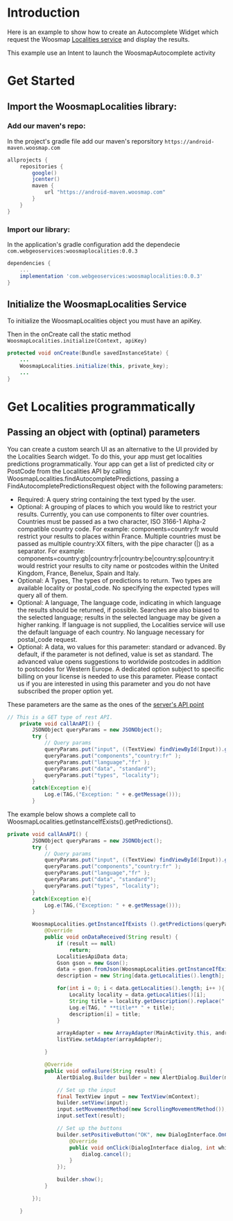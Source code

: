 # Introduction
Here is an example to show how to create an Autocomplete Widget which request the Woosmap <a href='https://developers.woosmap.com/products/localities/search-city-postcode/'>Localities service</a> and display the results.

This example use an Intent to launch the WoosmapAutocomplete activity

# Get Started
## Import the WoosmapLocalities library:
### Add our maven's repo:
In the project's gradle file add our maven's reporsitory `https://android-maven.woosmap.com`
```gradle
allprojects {
    repositories {
        google()
        jcenter()
        maven {
            url "https://android-maven.woosmap.com"
        }
    }
}
```

### Import our library:
In the application's gradle configuration add the dependecie `com.webgeoservices:woosmaplocalities:0.0.3`

```gradle
dependencies {
    ...
    implementation 'com.webgeoservices:woosmaplocalities:0.0.3'
}
```
## Initialize the WoosmapLocalities Service
To initialize the WoosmapLocalities object you must have an apiKey. 

Then in the onCreate call the static method `WoosmapLocalities.initialize(Context, apiKey)`

```java
protected void onCreate(Bundle savedInstanceState) {
    ...
    WoosmapLocalities.initialize(this, private_key);
    ...
}
```

# Get Localities programmatically
## Passing an object with (optinal) parameters
You can create a custom search UI as an alternative to the UI provided by the Localities Search widget. 
To do this, your app must get localities predictions programmatically. Your app can get a list of predicted city or PostCode from the Localities API by calling WoosmapLocalities.findAutocompletePredictions, 
passing a FindAutocompletePredictionsRequest object with the following parameters:
* Required: A query string containing the text typed by the user.
* Optional: A grouping of places to which you would like to restrict your results. Currently, you can use components to filter over countries. Countries must be passed as a two character, ISO 3166-1 Alpha-2 compatible country code. For example: components=country:fr would restrict your results to places within France. Multiple countries must be passed as multiple country:XX filters, with the pipe character (|) as a separator. For example: components=country:gb|country:fr|country:be|country:sp|country:it would restrict your results to city name or postcodes within the United Kingdom, France, Benelux, Spain and Italy.
* Optional: A Types, The types of predictions to return. Two types are available locality or postal_code. No specifying the expected types will query all of them.
* Optional: A language, The language code, indicating in which language the results should be returned, if possible. Searches are also biased to the selected language; results in the selected language may be given a higher ranking. If language is not supplied, the Localities service will use the default language of each country. No language necessary for postal_code request.
* Optional: A data, wo values for this parameter: standard or advanced. By default, if the parameter is not defined, value is set as standard. The advanced value opens suggestions to worldwide postcodes in addition to postcodes for Western Europe. A dedicated option subject to specific billing on your license is needed to use this parameter. Please contact us if you are interested in using this parameter and you do not have subscribed the proper option yet.

These parameters are the same as the ones of the <a href='https://developers.woosmap.com/products/localities/search-city-postcode/#optional-parameters'>server's API point</a>

```java
// This is a GET type of rest API.
    private void callAnAPI() {
        JSONObject queryParams = new JSONObject();
        try {
            // Query params
            queryParams.put("input", ((TextView) findViewById(Input)).getText().toString());
            queryParams.put("components","country:fr" );
            queryParams.put("language","fr" );
            queryParams.put("data", "standard");
            queryParams.put("types", "locality");
        }
        catch(Exception e){
            Log.e(TAG,("Exception: " + e.getMessage()));
        }

```

The example below shows a complete call to WoosmapLocalities.getInstanceIfExists().getPredictions().
```java
private void callAnAPI() {
        JSONObject queryParams = new JSONObject();
        try {
            // Query params
            queryParams.put("input", ((TextView) findViewById(Input)).getText().toString());
            queryParams.put("components","country:fr" );
            queryParams.put("language","fr" );
            queryParams.put("data", "standard");
            queryParams.put("types", "locality");
        }
        catch(Exception e){
            Log.e(TAG,("Exception: " + e.getMessage()));
        }

        WoosmapLocalities.getInstanceIfExists ().getPredictions(queryParams, new GetResponseCallback () {
            @Override
            public void onDataReceived(String result) {
                if (result == null)
                    return;
                LocalitiesApiData data;
                Gson gson = new Gson();
                data = gson.fromJson(WoosmapLocalities.getInstanceIfExists ().result, LocalitiesApiData.class);
                description = new String[data.getLocalities().length];

                for(int i = 0; i < data.getLocalities().length; i++ ){
                    Locality locality = data.getLocalities()[i];
                    String title = locality.getDescription().replace(" ", "");
                    Log.e(TAG, " **title** " + title);
                    description[i] = title;
                }

                arrayAdapter = new ArrayAdapter(MainActivity.this, android.R.layout.simple_list_item_1, description);
                listView.setAdapter(arrayAdapter);

            }

            @Override
            public void onFailure(String result) {
                AlertDialog.Builder builder = new AlertDialog.Builder(mContext);

                // Set up the input
                final TextView input = new TextView(mContext);
                builder.setView(input);
                input.setMovementMethod(new ScrollingMovementMethod());
                input.setText(result);

                // Set up the buttons
                builder.setPositiveButton("OK", new DialogInterface.OnClickListener() {
                    @Override
                    public void onClick(DialogInterface dialog, int which) {
                        dialog.cancel();
                    }
                });

                builder.show();
            }

        });

    }
```
